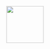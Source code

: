 <div id="header" align="center">
  <img src="https://giphy.com/gifs/CleverCodeLab-nft-computer-working-m6pvmOSXuTEPaKFWBz/giphy.gif" width="100"/>
</div>
